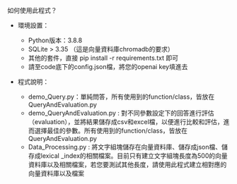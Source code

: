 如何使用此程式？

- 環境設置：
    - Python版本：3.8.8
    - SQLite > 3.35 （這是向量資料庫chromadb的要求）
    - 其他的套件，直接 pip install -r requirements.txt 即可
    - 請至code底下的config.json檔，將您的openai key填進去


- 程式說明：
    - demo_Query.py：單純問答，所有使用到的function/class，皆放在QueryAndEvaluation.py
    - demo_QueryAndEvaluation.py : 對不同參數設定下的回答進行評估（evaluation），並將結果儲存成csv和excel檔，以便進行比較和評估，進而選擇最佳的參數。所有使用到的function/class，皆放在QueryAndEvaluation.py
    - Data_Processing.py : 將文字組塊儲存在向量資料庫、儲存成json檔、儲存成lexical _index的相關檔案。目前只有建立文字組塊長度為500的向量資料庫以及相關檔案，若您要測試其他長度，請使用此程式建立相對應的向量資料庫以及檔案




